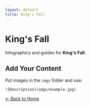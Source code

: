 ```yaml
---
layout: default
title: King's Fall
---
```


<div class="container">
<h1>King's Fall</h1>
<p>Infographics and guides for <strong>King's Fall</strong>.</p>
</div>

## Add Your Content

Put images in the `imgs` folder and use:

`![Description](imgs/example.jpg)`

[← Back to Home](../../Home.html)
